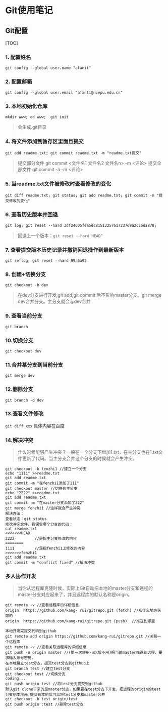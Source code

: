 # Git使用笔记
## Git配置
[TOC]
### 1.	配置姓名
`git config --global user.name "afanit"`
### 2.	配置邮箱
`git config --global user.email "afanti@ncepu.edu.cn"`
### 3.	本地初始化仓库
`mkdir www;
cd www; 
git init` 
>会生成.git目录

### 4.	将文件添加到暂存区里面且提交
`git add readme.txt;
git commit readme.txt -m "readme.txt提交"`
> 提交部分文件 
git commit <文件名1 文件名2 文件名n> -m <评论> 
提交全部文件
git commit -a -m <评论>
### 5. 当readme.txt文件被修改时查看修改的变化
`git diff readme.txt;
git status;
git add readme.txt;
git commit -m "提交修改的变化"`

### 6. 查看历史版本并回退
`git log;
git reset --hard 3df24605fea5dc8151325761723769a2c25d2878;`
>回退上一个版本：`git reset --hard HEAD^` 

### 7. 查看提交版本历史记录并撤销回退操作到最新版本
`git reflog;
git reset --hard 99a6a92`
### 8. 创建+切换分支
`git checkout -b dev`
> 在dev分支进行开发;git add;git commit 后不影响master分支。git merge dev合并分支。主分支就会与dev合并

### 9. 查看当前分支
`git branch`
### 10.切换分支
`git checkout dev`
### 11.合并某分支到当前分支
`git merge dev`
### 12.删除分支
`git branch -d dev`
### 13.查看文件修改
`git diff xxx` 具体内容在百度
### 14.解决冲突
> 什么时候能够产生冲突？一般在一个分支下增加1.txt，在主分支也在1.txt文件更新了代码。当主分支合并这个分支的时候就会产生冲突。

    git checkout -b fenzhi1 //建立一个分支
    echo "1111" >>readme.txt
    git add readme.txt
    git commit -m "在fenzhi1添加了111"
    git checkout master //切换到主分支
    echo "2222" >>readme.txt
    git add readme.txt 
    git commit -m "在master分支添加了222"
    git merge fenzhi1 //这样就会产生冲突
	解决办法：
	查看状态：git status
	修改冲突文件，看保留哪个分支的代码：
	cat readme.txt 
	<<<<<<<HEAD
	2222         //是指主分支修改的内容
	========
	1111         //是指fenzhi1上修改的内容
	>>>>>>>fenzhi1
	git add readme.txt 
	git commit -m "conflict fixed" //解决冲突
### 多人协作开发
> 当你从远程库克隆时候，实际上Git自动把本地的master分支和远程的master分支对应起来了，并且远程库的默认名称是origin。

    git remote -v //查看远程库的详细信息
    origin  https://github.com/kang- rui/gitrepo.git (fetch) //从什么地方获取的
	origin  https://github.com/kang-rui/gitrepo.git (push)  //推送到哪里
	
	本地开发完提交代码到github
	git remote add origin https://github.com/kang-rui/gitrepo.git //关联一个远程库
	git remote -v //查看关联远程库的详细信息
	git push -u origin master //(第一次使用-u以后不用)把当前master推送到远程，要求输入账号密码.
	在本地建立test分支，提交test分支到github上
	git branch test //建立test分支
	git checkout test //切换分支
	coding...
	git push origin test //将test分支提交到github 
	默认git clone下来的是master分支，如果要在test分支下开发，把远程的origin的test分支到本地来,提交到本地后可以将test分支和master合并
	git checkout -b test origin/test
	git push origin :test //删除test分支

